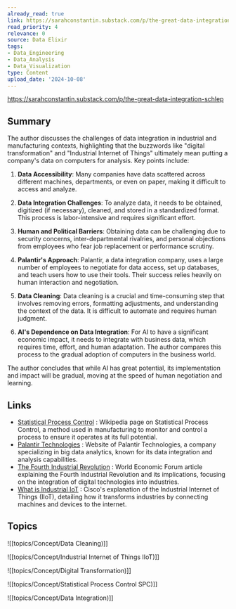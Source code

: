 ```yaml
---
already_read: true
link: https://sarahconstantin.substack.com/p/the-great-data-integration-schlep
read_priority: 4
relevance: 0
source: Data Elixir
tags:
- Data_Engineering
- Data_Analysis
- Data_Visualization
type: Content
upload_date: '2024-10-08'
---
```


https://sarahconstantin.substack.com/p/the-great-data-integration-schlep
## Summary

The author discusses the challenges of data integration in industrial and manufacturing contexts, highlighting that the buzzwords like "digital transformation" and "Industrial Internet of Things" ultimately mean putting a company's data on computers for analysis. Key points include:

1. **Data Accessibility**: Many companies have data scattered across different machines, departments, or even on paper, making it difficult to access and analyze.

2. **Data Integration Challenges**: To analyze data, it needs to be obtained, digitized (if necessary), cleaned, and stored in a standardized format. This process is labor-intensive and requires significant effort.

3. **Human and Political Barriers**: Obtaining data can be challenging due to security concerns, inter-departmental rivalries, and personal objections from employees who fear job replacement or performance scrutiny.

4. **Palantir's Approach**: Palantir, a data integration company, uses a large number of employees to negotiate for data access, set up databases, and teach users how to use their tools. Their success relies heavily on human interaction and negotiation.

5. **Data Cleaning**: Data cleaning is a crucial and time-consuming step that involves removing errors, formatting adjustments, and understanding the context of the data. It is difficult to automate and requires human judgment.

6. **AI's Dependence on Data Integration**: For AI to have a significant economic impact, it needs to integrate with business data, which requires time, effort, and human adaptation. The author compares this process to the gradual adoption of computers in the business world.

The author concludes that while AI has great potential, its implementation and impact will be gradual, moving at the speed of human negotiation and learning.
## Links

- [Statistical Process Control](https://en.wikipedia.org/wiki/Statistical_process_control) : Wikipedia page on Statistical Process Control, a method used in manufacturing to monitor and control a process to ensure it operates at its full potential.
- [Palantir Technologies](https://www.palantir.com/) : Website of Palantir Technologies, a company specializing in big data analytics, known for its data integration and analysis capabilities.
- [The Fourth Industrial Revolution](https://www.weforum.org/agenda/2016/01/the-fourth-industrial-revolution-what-it-means-and-how-to-respond/) : World Economic Forum article explaining the Fourth Industrial Revolution and its implications, focusing on the integration of digital technologies into industries.
- [What is Industrial IoT](https://www.cisco.com/c/en/us/solutions/internet-of-things/what-is-industrial-iot.html) : Cisco's explanation of the Industrial Internet of Things (IIoT), detailing how it transforms industries by connecting machines and devices to the internet.

## Topics

![[topics/Concept/Data Cleaning)]]

![[topics/Concept/Industrial Internet of Things IIoT)]]

![[topics/Concept/Digital Transformation)]]

![[topics/Concept/Statistical Process Control SPC)]]

![[topics/Concept/Data Integration)]]